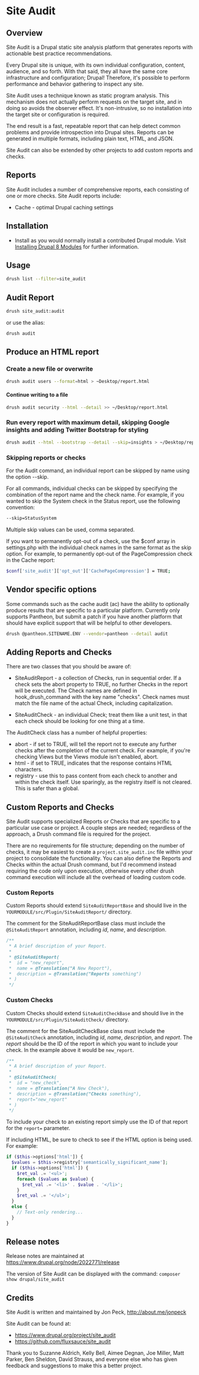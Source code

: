 # Site Audit

## Overview

Site Audit is a Drupal static site analysis platform that generates reports with
actionable best practice recommendations.

Every Drupal site is unique, with its own individual configuration, content,
audience, and so forth. With that said, they all have the same core
infrastructure and configuration; Drupal! Therefore, it's possible to perform
performance and behavior gathering to inspect any site.

Site Audit uses a technique known as static program analysis. This mechanism
does not actually perform requests on the target site, and in doing so avoids
the observer effect. It's non-intrusive, so no installation into the target site
or configuration is required.

The end result is a fast, repeatable report that can help detect common problems
and provide introspection into Drupal sites. Reports can be generated in
multiple formats, including plain text, HTML, and JSON.

Site Audit can also be extended by other projects to add custom reports and
checks.

## Reports

Site Audit includes a number of comprehensive reports, each consisting of one
or more checks. Site Audit reports include:

* Cache - optimal Drupal caching settings

## Installation

* Install as you would normally install a contributed Drupal module.
  Visit [Installing Drupal 8 Modules](https://www.drupal.org/node/1897420]) for further information.

## Usage

```bash
drush list --filter=site_audit
```

## Audit Report

```bash
drush site_audit:audit
```

or use the alias:

```bash
drush audit
```

## Produce an HTML report

### Create a new file or overwrite

```bash
drush audit users --format=html > ~Desktop/report.html
```

#### Continue writing to a file

```bash
drush audit security --html --detail >> ~/Desktop/report.html
```

### Run every report with maximum detail, skipping Google insights and adding Twitter Bootstrap for styling

```bash
drush audit --html --bootstrap --detail --skip=insights > ~/Desktop/report.html
```

### Skipping reports or checks

For the Audit command, an individual report can be skipped by name using
the option --skip.

For all commands, individual checks can be skipped by specifying the combination
of the report name and the check name. For example, if you wanted to skip the
System check in the Status report, use the following convention:

```bash
--skip=StatusSystem
```

Multiple skip values can be used, comma separated.

If you want to permanently opt-out of a check, use the $conf array in
settings.php with the individual check names in the same format as the skip
option. For example, to permanently opt-out of the PageCompression check in the
Cache report:

```bash
$conf['site_audit']['opt_out']['CachePageCompression'] = TRUE;
```

## Vendor specific options

Some commands such as the cache audit (ac) have the ability to optionally
produce results that are specific to a particular platform. Currently only
supports Pantheon, but submit a patch if you have another platform that should
have explicit support that will be helpful to other developers.

```bash
drush @pantheon.SITENAME.ENV --vendor=pantheon --detail audit
```

## Adding Reports and Checks

There are two classes that you should be aware of:

* SiteAuditReport - a collection of Checks, run in sequential order. If a check
  sets the abort property to TRUE, no further Checks in the report will be
  executed. The Check names are defined in hook_drush_command with the key name
  "checks". Check names must match the file name of the actual Check, including
  capitalization.

* SiteAuditCheck - an individual Check; treat them like a unit test, in that
  each check should be looking for one thing at a time.

The AuditCheck class has a number of helpful properties:

* abort - if set to TRUE, will tell the report not to execute any further checks
  after the completion of the current check. For example, if you're checking
  Views but the Views module isn't enabled, abort.
* html - if set to TRUE, indicates that the response contains HTML characters.
* registry - use this to pass content from each check to another and within the
  check itself. Use sparingly, as the registry itself is not cleared. This is
  safer than a global.

## Custom Reports and Checks

Site Audit supports specialized Reports or Checks that are specific to a
particular use case or project. A couple steps are needed; regardless of the
approach, a Drush command file is required for the project.

There are no requirements for file structure; depending on the number of checks,
it may be easiest to create a `project.site_audit.inc` file within your
project to consolidate the functionality. You can also define the Reports and
Checks within the actual Drush command, but I'd recommend instead requiring the
code only upon execution, otherwise every other drush command execution will
include all the overhead of loading custom code.

### Custom Reports

Custom Reports should extend `SiteAuditReportBase` and should live in the
`YOURMODULE/src/Plugin/SiteAuditReport/` directory.

The comment for the SiteAuditReportBase class must include the
`@SiteAuditReport` annotation, including _id_, _name_, and _description_.

```php
/**
 * A brief description of your Report.
 *
 * @SiteAuditReport(
 *  id = "new_report",
 *  name = @Translation("A New Report"),
 *  description = @Translation("Reports something")
 * )
 */
```

### Custom Checks

Custom Checks should extend `SiteAuditCheckBase` and should live in the `YOURMODULE/src/Plugin/SiteAuditCheck/` directory.

The comment for the SiteAuditCheckBase class must include the
`@SiteAuditCheck` annotation, including _id_, _name_, _description_, and
_report_. The _report_ should be the ID of the report in which you want to
include your check. In the example above it would be `new_report`.

```php
/**
 * A brief description of your Report.
 *
 * @SiteAuditCheck(
 *  id = "new_check",
 *  name = @Translation("A New Check"),
 *  description = @Translation("Checks something"),
 *  report="new_report"
 * )
 */
```

To include your check to an existing report simply use the ID of that report
for the `report=` parameter.

If including HTML, be sure to check to see if the HTML option is being used.
For example:

```php
if ($this->options['html']) {
  $values = $this->registry['semantically_significant_name'];
  if ($this->options['html']) {
    $ret_val .= '<ul>';
    foreach ($values as $value) {
      $ret_val .= '<li>' . $value . '</li>';
    }
    $ret_val .= '</ul>';
  }
  else {
    // Text-only rendering...
  }
}
```

## Release notes

Release notes are maintained at https://www.drupal.org/node/2022771/release

The version of Site Audit can be displayed with the command:
`composer show drupal/site_audit`

## Credits

Site Audit is written and maintained by Jon Peck, http://about.me/jonpeck

Site Audit can be found at:

* https://www.drupal.org/project/site_audit
* https://github.com/fluxsauce/site_audit

Thank you to Suzanne Aldrich, Kelly Bell, Aimee Degnan, Joe Miller, Matt Parker,
Ben Sheldon, David Strauss, and everyone else who has given feedback and
suggestions to make this a better project.
